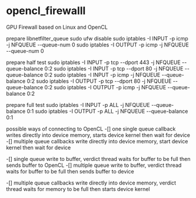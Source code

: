 # opencl_firewalll

GPU Firewall based on Linux and OpenCL

prepare libnetfilter_queue
sudo ufw disable
sudo iptables -I INPUT -p icmp -j NFQUEUE --queue-num 0
sudo iptables -I OUTPUT -p icmp -j NFQUEUE --queue-num 0

prepare half test
sudo iptables -I INPUT -p tcp --dport 443 -j NFQUEUE --queue-balance 0:2
sudo iptables -I INPUT -p tcp --dport 80 -j NFQUEUE --queue-balance 0:2
sudo iptables -I INPUT -p icmp -j NFQUEUE --queue-balance 0:2
sudo iptables -I OUTPUT -p tcp --dport 80 -j NFQUEUE --queue-balance 0:2
sudo iptables -I OUTPUT -p icmp -j NFQUEUE --queue-balance 0:2

prepare full test
sudo iptables -I INPUT -p ALL -j NFQUEUE --queue-balance 0:1
sudo iptables -I OUTPUT -p ALL -j NFQUEUE --queue-balance 0:1

possible ways of connecting to OpenCL
-[] one single queue callback writes directly into device memory, starts device kernel then wait for device
-[] multiple queue callbacks write directly into device memory, start device kernel then wait for device

-[] single queue write to buffer, verdict thread waits for buffer to be full then sends buffer to OpenCL
-[] multiple queue write to buffer, verdict thread waits for buffer to be full then sends buffer to device

-[] multiple queue callbacks write directly into device memory, verdict thread waits for memory to be full then starts device kernel

